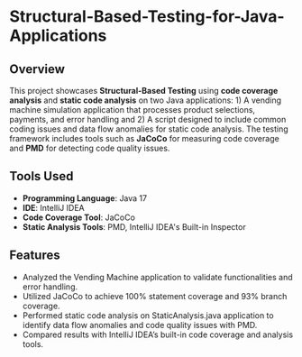 # Structural-Based-Testing-for-Java-Applications

## Overview
This project showcases **Structural-Based Testing** using **code coverage analysis** and **static code analysis** on two Java applications: 1) A vending machine simulation application that processes product selections, payments, and error handling and 2) A script designed to include common coding issues and data flow anomalies for static code analysis. The testing framework includes tools such as **JaCoCo** for measuring code coverage and **PMD** for detecting code quality issues.

## Tools Used
- **Programming Language**: Java 17
- **IDE**: IntelliJ IDEA
- **Code Coverage Tool**: JaCoCo
- **Static Analysis Tools**: PMD, IntelliJ IDEA's Built-in Inspector

## Features
- Analyzed the Vending Machine application to validate functionalities and error handling.
- Utilized JaCoCo to achieve 100% statement coverage and 93% branch coverage.
- Performed static code analysis on StaticAnalysis.java application to identify data flow anomalies and code quality issues with PMD.
- Compared results with IntelliJ IDEA’s built-in code coverage and analysis tools.
